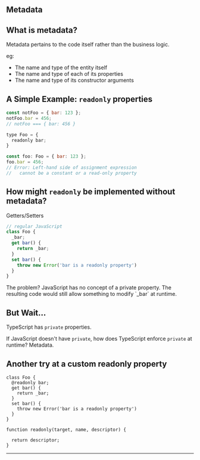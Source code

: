## Metadata

## What is metadata?

Metadata pertains to the code itself rather than the business logic.

eg:

- The name and type of the entity itself
- The name and type of each of its properties
- The name and type of its constructor arguments

## A Simple Example: `readonly` properties

```javascript
const notFoo = { bar: 123 };
notFoo.bar = 456;
// notFoo === { bar: 456 }

type Foo = {
  readonly bar;
}

const foo: Foo = { bar: 123 };
foo.bar = 456;
// Error: Left-hand side of assignment expression
//   cannot be a constant or a read-only property
```

## How might `readonly` be implemented without metadata?

Getters/Setters

```javascript
// regular JavaScript
class Foo {
  _bar;
  get bar() {
    return _bar;
  }
  set bar() {
    throw new Error('bar is a readonly property')
  }
}
```

<div class="notes">
The problem? JavaScript has no concept of a private property. The resulting code would still allow something to modify `_bar` at runtime.
</div>

## But Wait...

TypeScript has `private` properties.

If JavaScript doesn't have `private`, how does TypeScript enforce `private` at runtime? Metadata.

## Another try at a custom readonly property

```
class Foo {
  @readonly bar;
  get bar() {
    return _bar;
  }
  set bar() {
    throw new Error('bar is a readonly property')
  }
}

function readonly(target, name, descriptor) {
  
  return descriptor;
}
```

---
